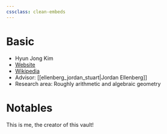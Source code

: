 ```yaml
---
cssclass: clean-embeds
---
```

# Basic
- Hyun Jong Kim
- [Website](https://sites.google.com/wisc.edu/hyunjongkim)
- [Wikipedia]()
- Advisor: [[ellenberg_jordan_stuart|Jordan Ellenberg]]
- Research area: Roughly arithmetic and algebraic geometry

# Notables
This is me, the creator of this vault!